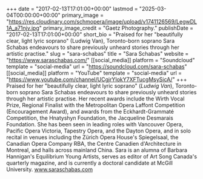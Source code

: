 +++
date = "2017-02-13T17:01:00+00:00"
lastmod = "2025-03-04T00:00:00+00:00"
primary_image = "https://res.cloudinary.com/schmopera/image/upload/v1741126569/LegwDL1A_a71njv.jpg"
primary_image_credit = "Gaetz Photography."
publishDate = "2017-02-13T17:01:00+00:00"
short_bio = "Praised for her "beautifully clear, light lyric soprano" (Ludwig Van), Toronto-born soprano Sara Schabas endeavours to share previously unheard stories through her artistic practise."
slug = "sara-schabas"
title = "Sara Schabas"
website = "https://www.saraschabas.com/"
[[social_media]]
platform = "Soundcloud"
template = "social-media"
url = "https://soundcloud.com/sara-schabas"
[[social_media]]
platform = "YouTube"
template = "social-media"
url = "https://www.youtube.com/channel/UCgjrYIokY7XFTucgMsySicA/"
+++
Praised for her "beautifully clear, light lyric soprano" (_Ludwig Van_), Toronto-born soprano Sara Schabas endeavours to share previously unheard stories through her artistic practise. Her recent awards include the Wirth Vocal Prize, Regional Finalist with the Metropolitan Opera Laffont Competition (Encouragement Award), and awards from the Eckhardt-Grammaté Competition, the Hnatyshyn Foundation, the Jacqueline Desmarais Foundation. She has been seen in leading roles with Vancouver Opera, Pacific Opera Victoria, Tapestry Opera, and the Dayton Opera, and in solo recital in venues including the Zürich Opera House's Spiegelsaal, the Canadian Opera Company RBA, the Centre Canadien d'Architecture in Montreal, and halls across mainland China. Sara is an alumna of Barbara Hannigan's Equilibrium Young Artists, serves as editor of Art Song Canada's quarterly magazine, and is currently a doctoral candidate at McGill University. www.saraschabas.com